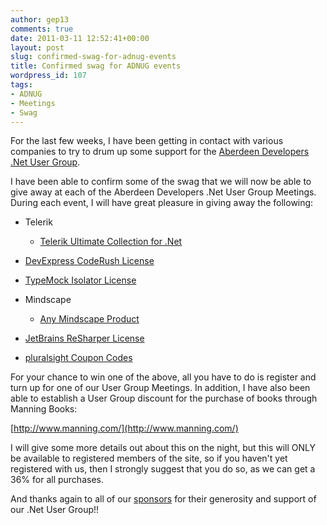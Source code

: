 ```yaml
---
author: gep13
comments: true
date: 2011-03-11 12:52:41+00:00
layout: post
slug: confirmed-swag-for-adnug-events
title: Confirmed swag for ADNUG events
wordpress_id: 107
tags:
- ADNUG
- Meetings
- Swag
---
```


For the last few weeks, I have been getting in contact with various companies to try to drum up some support for the [Aberdeen Developers .Net User Group](http://www.aberdeendevelopers.co.uk/).

I have been able to confirm some of the swag that we will now be able to give away at each of the Aberdeen Developers .Net User Group Meetings.  During each event, I will have great pleasure in giving away the following:



	
  * Telerik

	
    * [Telerik Ultimate Collection for .Net](http://www.telerik.com/purchase.aspx)




	
  * [DevExpress CodeRush License](http://www.devexpress.com/Products/Visual_Studio_Add-in/Coding_Assistance/)

	
  * [TypeMock Isolator License](http://www.typemock.com/typemock-isolator-product3)

	
  * Mindscape

	
    * [Any Mindscape Product](http://www.mindscapehq.com/products)




	
  * [JetBrains ReSharper License](http://www.jetbrains.com/resharper/)

	
  * [pluralsight Coupon Codes](http://www.pluralsight-training.net/microsoft/)


For your chance to win one of the above, all you have to do is register and turn up for one of our User Group Meetings.
In addition, I have also been able to establish a User Group discount for the purchase of books through Manning Books:

[http://www.manning.com/](http://www.manning.com/)

I will give some more details out about this on the night, but this will ONLY be available to registered members of the site, so if you haven't yet registered with us, then I strongly suggest that you do so, as we can get a 36% for all purchases.

And thanks again to all of our [sponsors](http://www.aberdeendevelopers.co.uk/sponsors/) for their generosity and support of our .Net User Group!!
